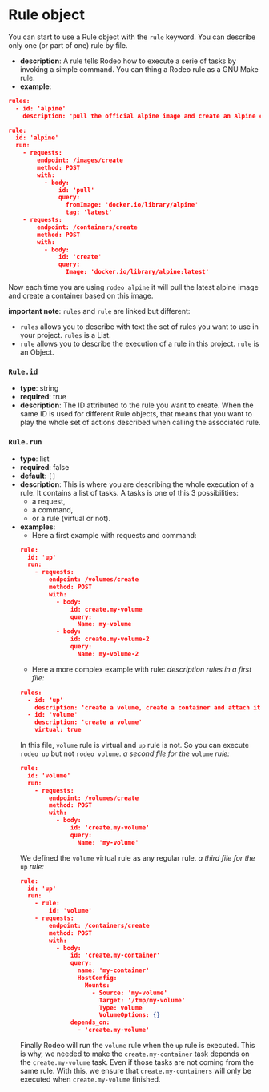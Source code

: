# Rule object

You can start to use a Rule object with the `rule` keyword. You can describe only one (or part of one) rule by file.

- **description**: A rule tells Rodeo how to execute a serie of tasks by invoking a simple command. You can thing a Rodeo rule as a GNU Make rule. 
- **example**:
```json
rules:
  - id: 'alpine'
    description: 'pull the official Alpine image and create an Alpine container'

rule:
  id: 'alpine'
  run:
    - requests:
        endpoint: /images/create
        method: POST
        with:
          - body:
              id: 'pull'
              query:
                fromImage: 'docker.io/library/alpine'
                tag: 'latest'
    - requests:
        endpoint: /containers/create
        method: POST
        with:
          - body:
              id: 'create'
              query:
                Image: 'docker.io/library/alpine:latest'
```

Now each time you are using `rodeo alpine` it will pull the latest alpine image and create a container based on this image.

**important note**: `rules` and `rule` are linked but different:
- `rules` allows you to describe with text the set of rules you want to use in your project. `rules` is a List.
- `rule` allows you to describe the execution of a rule in this project. `rule` is an Object.

### `Rule.id`

- **type**: string
- **required**: true
- **description**: The ID attributed to the rule you want to create. When the same ID is used for different Rule objects, that means that you want to play the whole set of actions described when calling the associated rule.

### `Rule.run`

- **type**: list
- **required**: false
- **default**: `[]`
- **description**: This is where you are describing the whole execution of a rule. It contains a list of tasks. A tasks is one of this 3 possibilities:
    - a request,
    - a command,
    - or a rule (virtual or not).
- **examples**:
    - Here a first example with requests and command:
    ```json
    rule:
      id: 'up'
      run:
        - requests:
            endpoint: /volumes/create
            method: POST
            with:
              - body:
                  id: create.my-volume
                  query:
                    Name: my-volume
              - body:
                  id: create.my-volume-2
                  query:
                    Name: my-volume-2
    ```
    - Here a more complex example with rule:
    *description rules in a first file:*
    ```json
    rules:
      - id: 'up'
        description: 'create a volume, create a container and attach it the created volume'
      - id: 'volume'
        description: 'create a volume'
        virtual: true
    ```
    In this file, `volume` rule is virtual and `up` rule is not. So you can execute `rodeo up` but not `rodeo volume`.
    *a second file for the* `volume` *rule:*
    ```json
    rule:
      id: 'volume'
      run:
        - requests:
            endpoint: /volumes/create
            method: POST
            with:
              - body:
                  id: 'create.my-volume'
                  query:
                    Name: 'my-volume'
    ```
    We defined the `volume` virtual rule as any regular rule.
    *a third file for the* `up` *rule:*
    ```json
    rule:
      id: 'up'
      run:
        - rule:
            id: 'volume'
        - requests:
            endpoint: /containers/create
            method: POST
            with:
              - body:
                  id: 'create.my-container'
                  query:
                    name: 'my-container'
                    HostConfig:
                      Mounts:
                        - Source: 'my-volume'
                          Target: '/tmp/my-volume'
                          Type: volume
                          VolumeOptions: {}
                  depends_on:
                    - 'create.my-volume'
    ```
    Finally Rodeo will run the `volume` rule when the `up` rule is executed. This is why, we needed to make the `create.my-container` task depends on the `create.my-volume` task. Even if those tasks are not coming from the same rule. With this, we ensure that `create.my-containers` will only be executed when `create.my-volume` finished.
